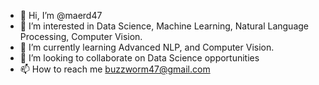 - 👋 Hi, I’m @maerd47
- 👀 I’m interested in Data Science, Machine Learning, Natural Language Processing, Computer Vision.
- 🌱 I’m currently learning Advanced NLP, and Computer Vision.
- 💞️ I’m looking to collaborate on Data Science opportunities
- 📫 How to reach me buzzworm47@gmail.com

<!---
maerd47/maerd47 is a ✨ special ✨ repository because its `README.md` (this file) appears on your GitHub profile.
You can click the Preview link to take a look at your changes.
--->

